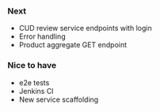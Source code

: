 ### Next
- CUD review service endpoints with login
- Error handling
- Product aggregate GET endpoint

### Nice to have
- e2e tests
- Jenkins CI
- New service scaffolding
